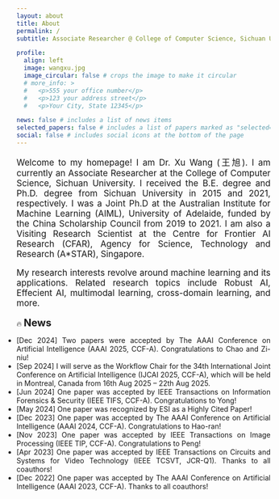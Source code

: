 ```yaml
---
layout: about
title: About
permalink: /
subtitle: Associate Researcher @ College of Computer Science, Sichuan University

profile:
  align: left
  image: wangxu.jpg
  image_circular: false # crops the image to make it circular
  # more_info: >
  #   <p>555 your office number</p>
  #   <p>123 your address street</p>
  #   <p>Your City, State 12345</p>

news: false # includes a list of news items
selected_papers: false # includes a list of papers marked as "selected={true}"
social: false # includes social icons at the bottom of the page
---
```



<p align="justify" style="font-size: 17px;">
Welcome to my homepage! I am Dr. Xu Wang (王旭). I am currently an Associate Researcher at the College of Computer Science, Sichuan University. I received the B.E. degree and Ph.D. degree from Sichuan University in 2015 and 2021, respectively. I was a Joint Ph.D at the Australian Institute for Machine Learning (AIML), University of Adelaide, funded by the China Scholarship Council from 2019 to 2021. I am also a Visiting Research Scientist at the Centre for Frontier AI Research (CFAR), Agency for Science, Technology and Research (A*STAR), Singapore.
</p>

<p align="justify" style="font-size: 17px;">
My research interests revolve around machine learning and its applications. Related research topics include Robust AI, Effecient AI, multimodal learning, cross-domain learning, and more. 
<a href="https://scholar.google.com/citations?user=XTOXhy4AAAAJ&hl=en"></a> 
</p>


🔥 <strong style="font-size: 20px;"> News </strong>
<ul style="text-align: justify; margin: 0; padding: 0;">
    <li>[Dec 2024] Two papers were accepted by The AAAI Conference on Artificial Intelligence (AAAI 2025, CCF-A). Congratulations to Chao and Zi-niu!</li>
    <li>[Sep 2024] I will serve as the Workflow Chair for the 34th International Joint Conference on Artificial Intelligence (IJCAI 2025, CCF-A), which will be held in Montreal, Canada from 16th Aug 2025 – 22th Aug 2025.</li>
    <li>[Jun 2024] One paper was accepted by IEEE Transactions on Information Forensics & Security (IEEE TIFS, CCF-A). Congratulations to Yong!</li>
    <li>[May 2024] One paper was recognized by ESI as a Highly Cited Paper!</li>
    <li>[Dec 2023] One paper was accepted by The AAAI Conference on Artificial Intelligence (AAAI 2024, CCF-A). Congratulations to Hao-ran!</li>
    <li>[Nov 2023] One paper was accepted by IEEE Transactions on Image Processing (IEEE TIP, CCF-A). Congratulations to Peng!</li>
    <li>[Apr 2023] One paper was accepted by IEEE Transactions on Circuits and Systems for Video Technology (IEEE TCSVT, JCR-Q1). Thanks to all coauthors!</li>
    <li>[Dec 2022] One paper was accepted by The AAAI Conference on Artificial Intelligence (AAAI 2023, CCF-A). Thanks to all coauthors!</li>
</ul>
